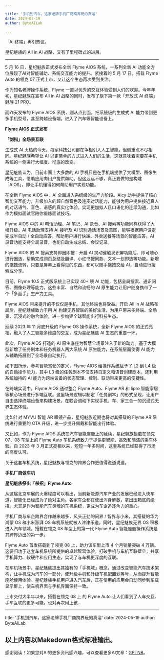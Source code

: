 ```yaml
---

title: '手机到汽车，这家老牌手机厂商跨界玩的真溜'
date: 2024-05-19
author: ByteAILab

---
```


「AI 终端」再引热议。

星纪魅族的 All in AI 战略，又有了里程碑式的进展。

---


5 月 16 日，星纪魅族正式发布全新 Flyme AIOS 系统，一系列全新 AI 功能全方位展现了AI对智能辅助、系统交互能力的提升。紧接着的 5 月 17 日，搭载 Flyme Auto 的领克 07 正式上市，又让这个生态再次受到关注。

作为知名老牌操作系统，Flyme 一直以优秀的交互体验受到人们的欢迎。今年年初，星纪魅族在宣布 All in AI 战略的同时，发布了旗下第一款「开放式 AI 终端」魅族 21 PRO。

而昨天发布的 Flyme AIOS 系统，则从点到面，把系统级的生成式 AI 能力带到更多手机型号，甚至跨越设备端，进入了汽车等智能设备上。

**Flyme AIOS 正式发布**

**「剑指」全场景互联**

生成式 AI 火热的今天，每家科技公司都在争相引入人工智能，但侧重点不尽相同。星纪魅族希望让 AI 以更简单的方式进入人们的生活，这就意味着需要在手机系统的一侧进行大幅度、彻底的改变。

星纪魅族认为，目前市面上大多数的 AI 手机只是在手机端提供了大模型、图像生成等工具，借助应用向用户提供帮助。但这远远不够，真正要做的是构建「AIOS」，即让手机懂得如何帮助用户实现功能。

在全新 Flyme AIOS 中，AI 全面进入系统级的生产力阶段。Aicy 助手提供了核心智能交互能力，升级加入的超自然音色及连麦对话能力，能够为用户提供接近真人的对话语气、音色、语感的真实化体验，实现更加拟人且口语化的连续沟通，比如作为模拟面试官陪你锻炼面试技巧。

Flyme AIOS 中的 AI 电话助理、AI 笔记、AI 录音、AI 搜索等功能同样获得了大幅升级。AI 电话助理支持 AI 接听及 AI 识别通话场景及意图，能够根据用户设定完成半自动 / 全自动应答，帮助用户进行快递、外卖送餐等场景的智能应答。AI 录音功能支持全局录音，也能自动生成总结、会议记录。

Flyme AIOS 的 AI 搜索支持即圈即搜：开启 AI 灵动键触发识屏功能后，即可随心进行圈选，帮助完成网页总结及翻译、小红书搜同款、文本一划即选等功能。新增的拖拽流转，只要是屏幕上看得见的东西，都可以随手拖拽交给 AI，自动进行搜索或分享。

目前，Flyme 10.5 正式版系统上已实现 40+ 项 AI 功能，包括全局搜索、通识问答、图像处理等能力。这些丰富、自然和流畅的 AI 原生能力让用户随身携带了一个「多面手」生产力工具。

Flyme AIOS 带来提升的不仅仅是手机，其他终端也将受益。开启 All in AI 战略布局后，星纪魅族致力于用 AI 构建无界智联的美好生活，为用户带来多终端、全场景、沉浸式的融合体验，进一步构建全球智能出行科技生态。

延续 2023 年 11 月底升级的 Flyme OS 操作系统，全新 Flyme AIOS 的正式亮相，融入了人工智能多维度的交互，成为星纪魅族 AI 生态的重要一环。

此次，Flyme AIOS 打造的 AI 原生底座为智慧全场景注入了新的动力。基于大模型新增了任务剧本和任务机器人两大系统 AI 原生能力，在系统层面使得 AI 能力从辅助拓展到了全场景自动执行。

如下图所示，参考智能驾驶的定义，Flyme AIOS 给操作系统赋予了 L2 到 L4 级的自动操作能力，其中 L3 级的任务剧本不仅支持自定义和语音创建剧本，还利用系统加持的 AI 能力为跨端设备的状态管理、控制、联动带来更高的便捷性。

在跨端实现中，Flyme AIOS 通过整合 Flyme Auto、Flyme AR 和 lipro 智能家居等核心场景进行多端互联。这里场景逻辑以制定「任务剧本」的形式呈现，让用户自由选择终端设备来构建场景，在联合调动下实现手机、车、家三合一的沉浸式无界生态体验。

比如针对 MYVU 智能 AR 眼镜产品，星纪魅族近期也将对其搭载的 Flyme AR 系统进行重要的 OTA 升级，进一步提升佩戴和智能出行体验。

又比如，作为 Flyme AIOS 系统在汽车智能座舱上的延续，星纪魅族搭载在领克 07、08 车型上的 Flyme Auto 车机系统致力于提供更智能、高效和简洁的乘车体验。自 2023 年 3 月正式亮相以来，短短一年多时间，这套系统已经获得了市场的高度认可。

关于这套车机系统，星纪魅族与领克的跨界合作更值得说道说道。

**手机厂商做车机**

**星纪魅族祭出「杀招」Flyme Auto**

从这届北京车展的火爆程度可以看出，当前新能源汽车产业的发展已经进入快车道，智能化已经成为了绝对主角。各家车企都在使出浑身解数，拿出压箱底的绝招。尤其是作为智能汽车灵魂的车机系统，更成为车企追逐角力的重心。

手机厂商与车企跨界合作越来越多，风头正劲的问界 / 智界与小米，其搭载的华为鸿蒙 OS 和小米澎湃 OS 车机系统就被人津津乐道。同时，星纪魅族无界 OS 积极进入汽车领域，搭载在领克 08 车型上的第一代 Flyme Auto 智能座舱操作系统是其跨界迈出的第一步。

Flyme Auto 首发搭载到了领克 08 上，助力该车型上市 4 个月销量突破 4 万辆。这要归功于这套车机系统所提供的卓越智驾体验，打破手机与车机互联壁垒，共享手机算力、软硬件和应用生态，实现了与车机更深度的互联。

在车机场景中，星纪魅族提出其独有的「手机域」概念，通过改变智能汽车技术架构，让手机成为汽车的一部分，使升级手机和升级车机配置划等号，从而提升智能座舱使用体验。星纪魅族手机用户进入汽车后，正在使用的应用会自动同步到车载显示屏上，使车机界面与手机界面保持一致。

上市交付大半年以来，搭载在领克 08 上 的 Flyme Auto 让人们看到了人车交互、手车互联的更多可能，也对再次用上该...

---

title: '手机到汽车，这家老牌手机厂商跨界玩的真溜'
date: 2024-05-19
author: ByteAILab

以上内容以Makedown格式标准输出。
---
感谢阅读！如果您对AI的更多资讯感兴趣，可以查看更多AI文章：[GPTNB](https://gptnb.com)。